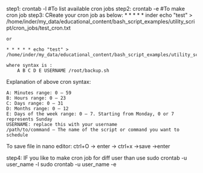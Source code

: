 step1: crontab -l  #To list available cron jobs
step2: crontab -e   #To make cron job
step3: CReate your cron job as below:
        * * * * * inder echo "test" > /home/inder/my_data/educational_content/bash_script_examples/utility_script/cron_jobs/test_cron.txt
	
	or
	
	* * * * * echo "test" > /home/inder/my_data/educational_content/bash_script_examples/utility_script/cron_jobs/test_cron.txt
	
	where syntax is :
        A B C D E USERNAME /root/backup.sh
  Explanation of above cron syntax:

    A: Minutes range: 0 – 59
    B: Hours range: 0 – 23
    C: Days range: 0 – 31
    D: Months range: 0 – 12
    E: Days of the week range: 0 – 7. Starting from Monday, 0 or 7 represents Sunday
    USERNAME: replace this with your username
    /path/to/command – The name of the script or command you want to schedule

To save file in nano editor:
 ctrl+O -> enter -> ctrl+x ->save ->enter

step4: IF you like to make cron job for diff user than use
       sudo crontab -u user_name -l
       sudo crontab -u user_name -e
